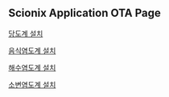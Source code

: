 ## Scionix Application OTA Page

[당도계 설치](itms-services://?action=download-manifest&url=https://dl.dropboxusercontent.com/s/xn2zbx16kdzmj1b/br.plist)

[음식염도계 설치](itms-services://?action=download-manifest&url=https://dl.dropboxusercontent.com/s/xn2zbx16kdzmj1b/st.plist)

[해수염도계 설치](itms-services://?action=download-manifest&url=https://dl.dropboxusercontent.com/s/xn2zbx16kdzmj1b/sg.plist)

[소변염도계 설치](itms-services://?action=download-manifest&url=https://dl.dropboxusercontent.com/s/xn2zbx16kdzmj1b/un.plist)
